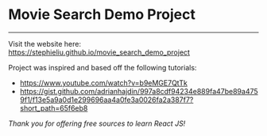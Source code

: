 # Movie Search Demo Project
---

Visit the website here: https://stephieliu.github.io/movie_search_demo_project

Project was inspired and based off the following tutorials:
- https://www.youtube.com/watch?v=b9eMGE7QtTk
- https://gist.github.com/adrianhajdin/997a8cdf94234e889fa47be89a4759f1/f13e5a9a0d1e299696aa4a0fe3a0026fa2a387f7?short_path=65f6eb8

*Thank you for offering free sources to learn React JS!*
